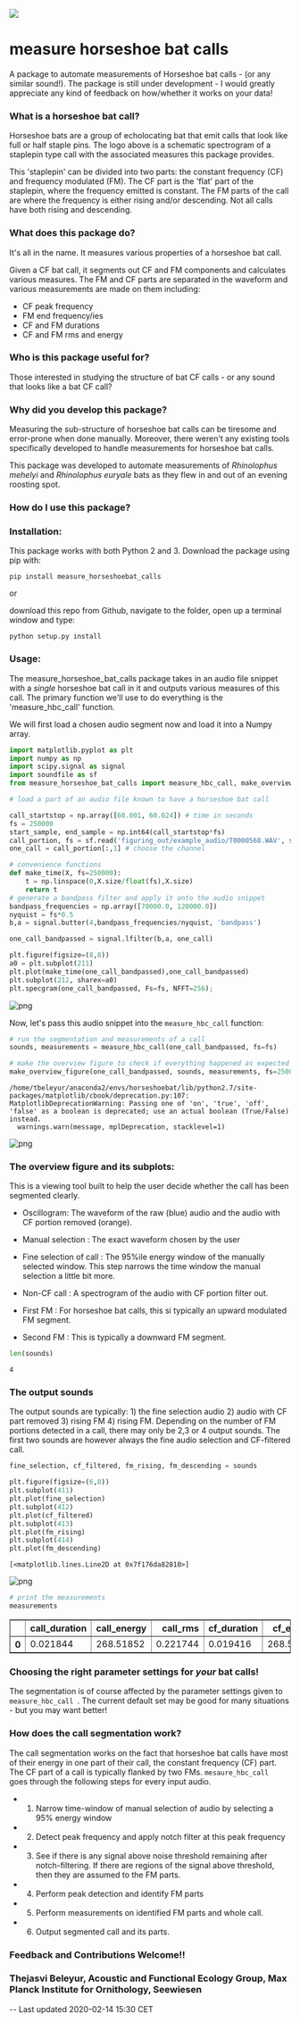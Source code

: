 
![](https://github.com/thejasvibr/measure_horseshoe_bat_calls/blob/master/measure_CF_calls_logo.png)

# measure horseshoe bat calls
A package to automate measurements of Horseshoe bat calls - (or any similar sound!). The package is still under development - I would greatly appreciate any kind of feedback on how/whether it works on your data!

### What is a horseshoe bat call?
Horseshoe bats are a group of echolocating bat that emit calls that look like full or half staple pins. The logo above is a schematic spectrogram of a staplepin type call with the associated measures this package provides. 

This 'staplepin' can be divided into two parts: the constant frequency (CF) and frequency modulated (FM). The CF part is the 'flat' part of the staplepin, where the frequency emitted is constant. The FM parts of the call are where the frequency is either rising and/or descending. Not all calls have both rising and descending. 

### What does this package do?
It's all in the name. It measures various properties of a horseshoe bat call. 

Given a CF bat call, it segments out CF and FM components and calculates various measures. The FM and CF parts are separated in the waveform and various measurements are made on them including:

* CF peak frequency
* FM end frequency/ies
* CF and FM durations
* CF and FM rms and energy

### Who is this package useful for?
Those interested in studying the structure of bat CF calls - or any sound that looks like a bat CF call?

### Why did you develop this package?
Measuring the sub-structure of horseshoe bat calls can be tiresome and error-prone when done manually. Moreover, there weren't any existing tools specifically developed to handle measurements for horseshoe bat calls. 

This package was developed to automate measurements of *Rhinolophus mehelyi* and *Rhinolophus euryale* bats as they flew in and out of an evening roosting spot. 

### How do I use this package?

### Installation: 
This package works with both Python 2 and 3. 
Download the package using pip with:

```pip install measure_horseshoebat_calls ```

or

download this repo from Github, navigate to the folder, open up a terminal window and type:

```python setup.py install ```

### Usage:

The measure_horseshoe_bat_calls package takes in an audio file snippet with a *single* horseshoe bat call in it and outputs various measures of this call. The primary function we'll use to do everything is the 'measure_hbc_call' function. 

We will first load a chosen audio segment now and load it into a Numpy array. 


```python
import matplotlib.pyplot as plt
import numpy as np 
import scipy.signal as signal 
import soundfile as sf
from measure_horseshoe_bat_calls import measure_hbc_call, make_overview_figure
```


```python
# load a part of an audio file known to have a horseshoe bat call 

call_startstop = np.array([60.001, 60.024]) # time in seconds 
fs = 250000
start_sample, end_sample = np.int64(call_startstop*fs)
call_portion, fs = sf.read('figuring_out/example_audio/T0000568.WAV', start=start_sample, stop=end_sample)
one_call = call_portion[:,1] # choose the channel 
```


```python
# convenience functions
def make_time(X, fs=250000):
    t = np.linspace(0,X.size/float(fs),X.size)
    return t 
# generate a bandpass filter and apply it onto the audio snippet
bandpass_frequencies = np.array([70000.0, 120000.0])
nyquist = fs*0.5
b,a = signal.butter(4,bandpass_frequencies/nyquist, 'bandpass')

one_call_bandpassed = signal.lfilter(b,a, one_call)

```


```python
plt.figure(figsize=(8,8))
a0 = plt.subplot(211)
plt.plot(make_time(one_call_bandpassed),one_call_bandpassed)
plt.subplot(212, sharex=a0)
plt.specgram(one_call_bandpassed, Fs=fs, NFFT=256);
```


![png](https://github.com/thejasvibr/measure_horseshoe_bat_calls/blob/master/output_5_0.png)


Now, let's pass this audio snippet into the ```measure_hbc_call``` function:


```python
# run the segmentation and measurements of a call
sounds, measurements = measure_hbc_call(one_call_bandpassed, fs=fs)
```


```python
# make the overview figure to check if everything happened as expected
make_overview_figure(one_call_bandpassed, sounds, measurements, fs=250000, dyn_range=100)
```

    /home/tbeleyur/anaconda2/envs/horseshoebat/lib/python2.7/site-packages/matplotlib/cbook/deprecation.py:107: MatplotlibDeprecationWarning: Passing one of 'on', 'true', 'off', 'false' as a boolean is deprecated; use an actual boolean (True/False) instead.
      warnings.warn(message, mplDeprecation, stacklevel=1)



![png](https://github.com/thejasvibr/measure_horseshoe_bat_calls/blob/master/output_8_1.png)


### The overview figure and its subplots:

This is a viewing tool built to help the user decide whether the call has been segmented clearly. 

* Oscillogram: The waveform of the raw (blue) audio and the audio with CF portion removed (orange). 

* Manual selection : The exact waveform chosen by the user

* Fine selection of call : The 95%ile energy window of the manually selected window. This step narrows the time window the manual selection a little bit more. 

* Non-CF call : A spectrogram of the audio with CF portion filter out. 

* First FM : For horseshoe bat calls, this si typically an upward modulated FM segment. 

* Second FM : This is typically a downward FM segment. 


```python
len(sounds)
```




    4



### The output sounds 
The output sounds are typically: 1) the fine selection audio 2) audio with CF part removed 3) rising FM 4) rising FM. Depending on the number of FM portions detected in a call, there may only be 2,3 or 4 output sounds. The first two sounds are however always the fine audio selection and CF-filtered call. 


```python
fine_selection, cf_filtered, fm_rising, fm_descending = sounds
```


```python
plt.figure(figsize=(6,8))
plt.subplot(411)
plt.plot(fine_selection)
plt.subplot(412)
plt.plot(cf_filtered)
plt.subplot(413)
plt.plot(fm_rising)
plt.subplot(414)
plt.plot(fm_descending)
```




    [<matplotlib.lines.Line2D at 0x7f176da82810>]




![png](https://github.com/thejasvibr/measure_horseshoe_bat_calls/blob/master/output_13_1.png)



```python
# print the measurements
measurements
```




<div>
<style scoped>
    .dataframe tbody tr th:only-of-type {
        vertical-align: middle;
    }

    .dataframe tbody tr th {
        vertical-align: top;
    }

    .dataframe thead th {
        text-align: right;
    }
</style>
<table border="1" class="dataframe">
  <thead>
    <tr style="text-align: right;">
      <th></th>
      <th>call_duration</th>
      <th>call_energy</th>
      <th>call_rms</th>
      <th>cf_duration</th>
      <th>cf_energy</th>
      <th>cf_rms</th>
      <th>downfm_end_time</th>
      <th>downfm_energy</th>
      <th>downfm_rms</th>
      <th>downfm_start_time</th>
      <th>downfm_terminal_frequency</th>
      <th>peak_frequency</th>
      <th>upfm_end_time</th>
      <th>upfm_energy</th>
      <th>upfm_rms</th>
      <th>upfm_start_time</th>
      <th>upfm_terminal_frequency</th>
    </tr>
  </thead>
  <tbody>
    <tr>
      <th>0</th>
      <td>0.021844</td>
      <td>268.51852</td>
      <td>0.221744</td>
      <td>0.019416</td>
      <td>268.50252</td>
      <td>0.235193</td>
      <td>0.021072</td>
      <td>0.006163</td>
      <td>0.005666</td>
      <td>0.020304</td>
      <td>89843.75</td>
      <td>104492.1875</td>
      <td>0.002068</td>
      <td>0.00354</td>
      <td>0.002921</td>
      <td>0.000408</td>
      <td>88554.216867</td>
    </tr>
  </tbody>
</table>
</div>



### Choosing the right parameter settings for *your* bat calls!
The segmentation is of course affected by the parameter settings given to ```measure_hbc_call ```. The current default set may be good for many situations - but you may want better! 

### How does the call segmentation work?
The call segmentation works on the fact that horseshoe bat calls have most of their energy in one part of their call, the constant frequency (CF) part. The CF part of a call is typically flanked by two FMs. ```mesaure_hbc_call ``` goes through the following steps for every input audio. 

* 1. Narrow time-window of manual selection of audio by selecting a 95% energy window

* 2. Detect peak frequency and apply notch filter at this peak frequency 

* 3. See if there is any signal above noise threshold remaining after notch-filtering. If there are regions of the signal above threshold, then they are assumed to the FM parts. 

* 4. Perform peak detection and identify FM parts

* 5. Perform measurements on identified FM parts and whole call. 

* 6. Output segmented call and its parts. 

### Feedback and Contributions Welcome!! 
### Thejasvi Beleyur,  Acoustic and Functional Ecology Group, Max Planck Institute for Ornithology, Seewiesen

-- Last updated 2020-02-14 15:30 CET
